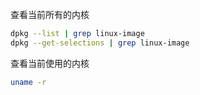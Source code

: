 

查看当前所有的内核

```bash
dpkg --list | grep linux-image
dpkg --get-selections | grep linux-image
```

查看当前使用的内核

```bash
uname -r
```


